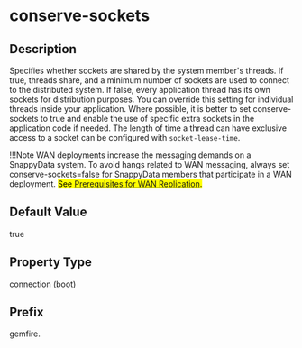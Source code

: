# conserve-sockets

## Description

Specifies whether sockets are shared by the system member's threads. If true, threads share, and a minimum number of sockets are used to connect to the distributed system. If false, every application thread has its own sockets for distribution purposes. You can override this setting for individual threads inside your application. Where possible, it is better to set conserve-sockets to true and enable the use of specific extra sockets in the application code if needed. The length of time a thread can have exclusive access to a socket can be configured with `socket-lease-time`. 

!!!Note 
	WAN deployments increase the messaging demands on a SnappyData system. To avoid hangs related to WAN messaging, always set conserve-sockets=false for SnappyData members that participate in a WAN deployment. <mark> See <a href="../../config_guide/topics/gateway-hubs/wan-prerequisites.md#concept_6459DD0925D444329DCD234F48C36CE8" class="xref" title="Note these prerequisites for configuring and using replication between two SnappyData clusters.">Prerequisites for WAN Replication</a>. </p> </mark>

## Default Value

true

## Property Type

connection (boot)

## Prefix

gemfire.
